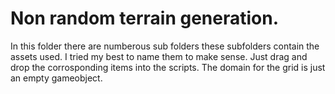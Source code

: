 # Non random terrain generation. 

In this folder there are numberous sub folders these subfolders contain the assets used. I tried my best to name them to make sense. Just drag and drop the corrosponding items into the scripts. The domain for the grid is just an empty gameobject. 